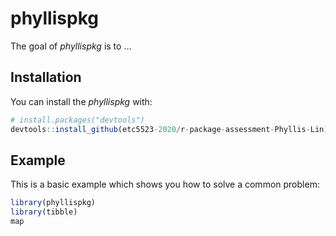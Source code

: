 
# phyllispkg
<!-- badges: start -->
<!-- badges: end -->

The goal of _phyllispkg_ is to ...

## Installation

You can install the  _phyllispkg_ with:

``` r
# install.packages("devtools")
devtools::install_github(etc5523-2020/r-package-assessment-Phyllis-Lin)
```

## Example

This is a basic example which shows you how to solve a common problem:

``` r
library(phyllispkg)
library(tibble)
map
```

